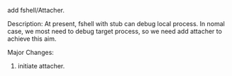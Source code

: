 add fshell/Attacher.

Description:
At present, fshell with stub can debug local process.
In nomal case, we most need to debug target process, so
we need add attacher to achieve this aim.

Major Changes:
1. initiate attacher.

